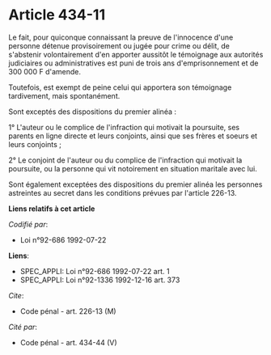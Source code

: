 # Article 434-11

Le fait, pour quiconque connaissant la preuve de l'innocence d'une personne détenue provisoirement ou jugée pour crime ou
délit, de s'abstenir volontairement d'en apporter aussitôt le témoignage aux autorités judiciaires ou administratives est
puni de trois ans d'emprisonnement et de 300 000 F d'amende.

Toutefois, est exempt de peine celui qui apportera son témoignage tardivement, mais spontanément.

Sont exceptés des dispositions du premier alinéa :

1° L'auteur ou le complice de l'infraction qui motivait la poursuite, ses parents en ligne directe et leurs conjoints, ainsi
que ses frères et soeurs et leurs conjoints ;

2° Le conjoint de l'auteur ou du complice de l'infraction qui motivait la poursuite, ou la personne qui vit notoirement en
situation maritale avec lui.

Sont également exceptées des dispositions du premier alinéa les personnes astreintes au secret dans les conditions prévues
par l'article 226-13.

**Liens relatifs à cet article**

_Codifié par_:

  - Loi n°92-686 1992-07-22

**Liens**:

  - SPEC_APPLI: Loi n°92-686 1992-07-22 art. 1
  - SPEC_APPLI: Loi n°92-1336 1992-12-16 art. 373

_Cite_:

  - Code pénal - art. 226-13 (M)

_Cité par_:

  - Code pénal - art. 434-44 (V)
